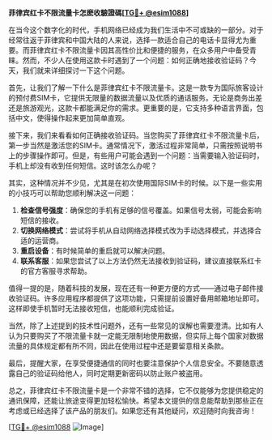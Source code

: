 **菲律宾红卡不限流量卡怎麽收驗證碼[[TG💪+ @esim1088](https://t.me/s/esim1088)]**

在当今这个数字化的时代，手机网络已经成为我们生活中不可或缺的一部分。对于经常往返于菲律宾和中国大陆的人来说，选择一款适合自己的电话卡显得尤为重要。而菲律宾红卡不限流量卡因其高性价比和便捷的服务，在众多用户中备受青睐。然而，不少人在使用这款卡时遇到了一个问题：如何正确地接收验证码？今天，我们就来详细探讨一下这个问题。

首先，让我们了解一下什么是菲律宾红卡不限流量卡。这是一款专为国际旅客设计的预付费SIM卡，它提供无限量的数据流量以及优质的通话服务。无论是商务出差还是旅游观光，这款卡都能满足你的需求。更重要的是，它支持多种语言界面，包括中文，使得操作起来更加简单直观。

接下来，我们来看看如何正确接收验证码。当您购买了菲律宾红卡不限流量卡后，第一步当然是激活您的SIM卡。通常情况下，激活过程非常简单，只需按照说明书上的步骤操作即可。但是，有些用户可能会遇到一个问题：当需要输入验证码时，手机上却没有收到任何短信。这时该怎么办呢？

其实，这种情况并不少见，尤其是在初次使用国际SIM卡的时候。以下是一些实用的小技巧可以帮助您顺利解决这一问题：

1. **检查信号强度**：确保您的手机有足够的信号覆盖。如果信号太弱，可能会影响短信的接收。
2. **切换网络模式**：尝试将手机从自动网络选择模式改为手动选择模式，并选择合适的运营商。
3. **重启设备**：有时候简单的重启就可以解决问题。
4. **联系客服**：如果您尝试了以上方法仍然无法接收到验证码，建议直接联系红卡的官方客服寻求帮助。

值得一提的是，随着科技的发展，现在还有一种更方便的方式——通过电子邮件接收验证码。许多应用程序都提供了这项功能，只需提前设置好备用邮箱地址即可。这样即使手机暂时无法接收短信，也能顺利完成验证。

当然，除了上述提到的技术性问题外，还有一些常见的误解也需要澄清。比如有人认为只要购买了不限流量卡就一定能无限制地使用数据，但实际上每个国家对数据流量的具体规定都有所不同，因此在使用过程中还是要留意相关条款。

最后，提醒大家，在享受便捷通信的同时也要注意保护个人信息安全。不要随意透露自己的验证码给他人，同时定期更新密码以防止账户被盗用。

总之，菲律宾红卡不限流量卡是一个非常不错的选择，它不仅能够为您提供稳定的通讯保障，还能让旅途变得更加轻松愉快。希望本文提供的信息能帮助到那些正在考虑或已经选择了该产品的朋友们。如果您还有其他疑问，欢迎随时向我咨询！

[[TG💪+ @esim1088](https://t.me/s/esim1088) ![Image](https://i.postimg.cc/4NQfJmqS/Snipaste-2025-05-13-00-14-12.png)]